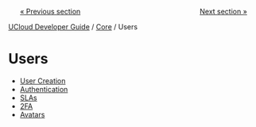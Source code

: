 <p align='center'>
<a href='/docs/developer-guide/core/resources.md'>« Previous section</a>
&nbsp;&nbsp;&nbsp;&nbsp;&nbsp;&nbsp;&nbsp;&nbsp;&nbsp;&nbsp;&nbsp;&nbsp;&nbsp;&nbsp;&nbsp;&nbsp;&nbsp;&nbsp;&nbsp;&nbsp;&nbsp;&nbsp;&nbsp;&nbsp;&nbsp;&nbsp;&nbsp;&nbsp;&nbsp;&nbsp;&nbsp;&nbsp;&nbsp;&nbsp;&nbsp;&nbsp;&nbsp;&nbsp;&nbsp;&nbsp;&nbsp;&nbsp;&nbsp;&nbsp;&nbsp;&nbsp;&nbsp;&nbsp;&nbsp;&nbsp;&nbsp;&nbsp;&nbsp;&nbsp;&nbsp;&nbsp;&nbsp;&nbsp;&nbsp;&nbsp;<a href='/docs/developer-guide/core/users/creation.md'>Next section »</a>
</p>


[UCloud Developer Guide](/docs/developer-guide/README.md) / [Core](/docs/developer-guide/core/README.md) / Users
# Users

 - [User Creation](/docs/developer-guide/core/users/creation.md)
 - [Authentication](/docs/developer-guide/core/users/authentication/README.md)
 - [SLAs](/docs/developer-guide/core/users/slas.md)
 - [2FA](/docs/developer-guide/core/users/2fa.md)
 - [Avatars](/docs/developer-guide/core/users/avatars.md)
